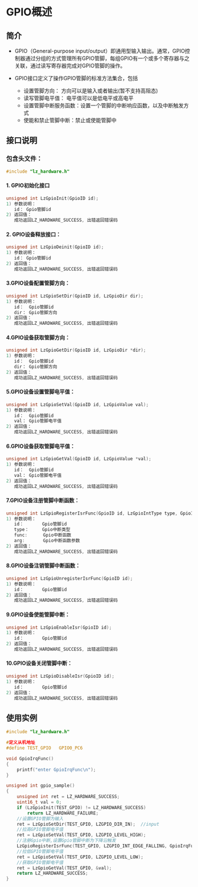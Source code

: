 # GPIO概述

## 简介

- GPIO（General-purpose input/output）即通用型输入输出。通常，GPIO控制器通过分组的方式管理所有GPIO管脚，每组GPIO有一个或多个寄存器与之关联，通过读写寄存器完成对GPIO管脚的操作。
- GPIO接口定义了操作GPIO管脚的标准方法集合，包括
  
  - 设置管脚方向： 方向可以是输入或者输出\(暂不支持高阻态\)
  - 读写管脚电平值： 电平值可以是低电平或高电平
  - 设置管脚中断服务函数：设置一个管脚的中断响应函数，以及中断触发方式
  - 使能和禁止管脚中断：禁止或使能管脚中

## 接口说明

### 包含头文件：

```c
#include "lz_hardware.h"
```

#### 1. GPIO初始化接口

```c
unsigned int LzGpioInit(GpioID id);
1) 参数说明：
   id： Gpio管脚id
2) 返回值：
   成功返回LZ_HARDWARE_SUCCESS, 出错返回错误码
```

#### 2. GPIO设备释放接口：

```c
unsigned int LzGpioDeinit(GpioID id);
1) 参数说明：
   id： Gpio管脚id
2) 返回值：
   成功返回LZ_HARDWARE_SUCCESS, 出错返回错误码
```

#### 3.GPIO设备配置管脚方向：

```c
unsigned int LzGpioSetDir(GpioID id, LzGpioDir dir);
1) 参数说明：
   id：  Gpio管脚id
   dir： Gpio管脚方向
2) 返回值：
   成功返回LZ_HARDWARE_SUCCESS, 出错返回错误码
```

#### 4.GPIO设备获取管脚方向：

```c
unsigned int LzGpioGetDir(GpioID id, LzGpioDir *dir);
1) 参数说明：
   id：  Gpio管脚id
   dir： Gpio管脚方向
2) 返回值：
   成功返回LZ_HARDWARE_SUCCESS, 出错返回错误码
```

#### 5.GPIO设备设置管脚电平值：

```c
unsigned int LzGpioSetVal(GpioID id, LzGpioValue val);
1) 参数说明：
   id：  Gpio管脚id
   val： Gpio管脚电平值
2) 返回值：
   成功返回LZ_HARDWARE_SUCCESS, 出错返回错误码
```

#### 6.GPIO设备获取管脚电平值：

```c
unsigned int LzGpioGetVal(GpioID id, LzGpioValue *val);
1) 参数说明：
   id：  Gpio管脚id
   val： Gpio管脚电平值
2) 返回值：
   成功返回LZ_HARDWARE_SUCCESS, 出错返回错误码
```

#### 7.GPIO设备注册管脚中断函数：

```c
unsigned int LzGpioRegisterIsrFunc(GpioID id, LzGpioIntType type, GpioIsrFunc func, void *arg);
1) 参数说明：
   id：       Gpio管脚id
   type：	 Gpio中断类型
   func:      Gpio中断函数
   arg:       Gpio中断函数参数
2) 返回值：
   成功返回LZ_HARDWARE_SUCCESS, 出错返回错误码
```

#### 8.GPIO设备注销管脚中断函数：

```c
unsigned int LzGpioUnregisterIsrFunc(GpioID id);
1) 参数说明：
   id：       Gpio管脚id
2) 返回值：
   成功返回LZ_HARDWARE_SUCCESS, 出错返回错误码
```

#### 9.GPIO设备使能管脚中断：

```c
unsigned int LzGpioEnableIsr(GpioID id);
1) 参数说明：
   id：       Gpio管脚id
2) 返回值：
   成功返回LZ_HARDWARE_SUCCESS, 出错返回错误码
```

#### 10.GPIO设备关闭管脚中断：

```c
unsigned int LzGpioDisableIsr(GpioID id);
1) 参数说明：
   id：       Gpio管脚id
2) 返回值：
   成功返回LZ_HARDWARE_SUCCESS, 出错返回错误码
```

## 使用实例

```c
#include "lz_hardware.h"

#定义从机地址
#define TEST_GPIO   GPIO0_PC6

void GpioIrqFunc()
{
    printf("enter GpioIrqFunc\n");
}

unsigned int gpio_sample()
{
    unsigned int ret = LZ_HARDWARE_SUCCESS;
    uint16_t val = 0;
    if (LzGpioInit(TEST_GPIO) != LZ_HARDWARE_SUCCESS)
        return LZ_HARDWARE_FAILURE;
    //设置GPIO管脚为输入
    ret = LzGpioSetDir(TEST_GPIO, LZGPIO_DIR_IN);  //input
    //拉高GPIO管脚电平值
    ret = LzGpioSetVal(TEST_GPIO, LZGPIO_LEVEL_HIGH);
    //注册Gpio中断,设置Gpio管脚中断为下降沿触发
    LzGpioRegisterIsrFunc(TEST_GPIO, LZGPIO_INT_EDGE_FALLING, GpioIrqFunc, NULL);
    //拉低GPIO管脚电平值
    ret = LzGpioSetVal(TEST_GPIO, LZGPIO_LEVEL_LOW);
    //获取GPIO管脚电平值
    ret = LzGpioGetVal(TEST_GPIO, &val);
    return LZ_HARDWARE_SUCCESS;
}
```

